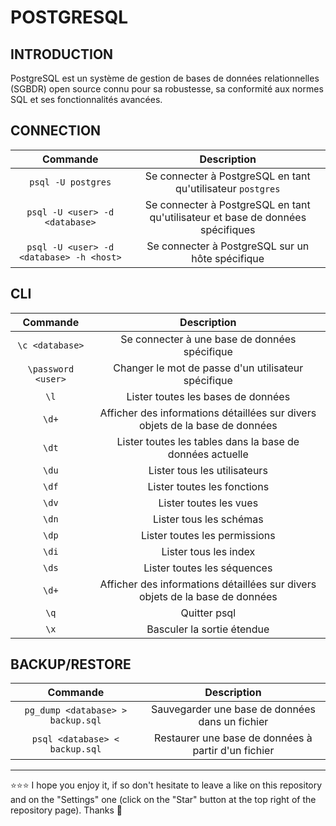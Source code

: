 # POSTGRESQL

## INTRODUCTION
PostgreSQL est un système de gestion de bases de données relationnelles (SGBDR) open source connu pour sa robustesse, sa conformité aux normes SQL et ses fonctionnalités avancées.

## CONNECTION
| Commande | Description |
| :---: | :---: |
| `psql -U postgres` | Se connecter à PostgreSQL en tant qu'utilisateur `postgres` |
| `psql -U <user> -d <database>` | Se connecter à PostgreSQL en tant qu'utilisateur et base de données spécifiques |
| `psql -U <user> -d <database> -h <host>` | Se connecter à PostgreSQL sur un hôte spécifique |

## CLI
| Commande | Description |
| :---: | :---: |
| `\c <database>` | Se connecter à une base de données spécifique |
| `\password <user>` | Changer le mot de passe d'un utilisateur spécifique |
| `\l` | Lister toutes les bases de données |
| `\d+` | Afficher des informations détaillées sur divers objets de la base de données |
| `\dt` | Lister toutes les tables dans la base de données actuelle |
| `\du` | Lister tous les utilisateurs |
| `\df` | Lister toutes les fonctions |
| `\dv` | Lister toutes les vues |
| `\dn` | Lister tous les schémas |
| `\dp` | Lister toutes les permissions |
| `\di` | Lister tous les index |
| `\ds` | Lister toutes les séquences |
| `\d+` | Afficher des informations détaillées sur divers objets de la base de données |
| `\q` | Quitter psql |
| `\x` | Basculer la sortie étendue |

## BACKUP/RESTORE
| Commande | Description |
| :---: | :---: |
| `pg_dump <database> > backup.sql` | Sauvegarder une base de données dans un fichier |
| `psql <database> < backup.sql` | Restaurer une base de données à partir d'un fichier |

***

⭐⭐⭐ I hope you enjoy it, if so don't hesitate to leave a like on this repository and on the "Settings" one (click on the "Star" button at the top right of the repository page). Thanks 🤗
